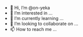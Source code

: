 - 👋 Hi, I’m @on-yeka
- 👀 I’m interested in ...
- 🌱 I’m currently learning ...
- 💞️ I’m looking to collaborate on ...
- 📫 How to reach me ...

<!---
on-yeka/on-yeka is a ✨ special ✨ repository because its `README.md` (this file) appears on your GitHub profile.
You can click the Preview link to take a look at your changes.
--->
